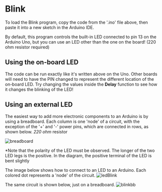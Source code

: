 # Blink
To load the Blink program, copy the code from the '.ino' file above, then paste it into a new sketch in the Arduino IDE. 

By default, this program controls the built-in LED connected to pin 13 on the Arduino Uno, but you can use an LED other than
the one on the board! (220 ohm resistor required)

## Using the on-board LED
The code can be run exactly like it's written above on the Uno. Other boards will need to have the PIN changed to represent the
different location of the on-board LED. Try changing the values inside the **Delay** function to see how it changes the blinking
of the LED!

## Using an external LED
The easiest way to add more electronic components to an Arduino is by using a breadboard. Each column is one 'node' of a circuit,
with the exception of the '+' and '-' power pins, which are connected in rows, as shown below. 
*220 ohm* resistor

![breadboard](https://cdn.instructables.com/FTG/1AAH/F23XWM7G/FTG1AAHF23XWM7G.MEDIUM.gif)

*Note that the polarity of the LED must be observed. The longer of the two LED legs is the positive. In the diagram,
the positive terminal of the LED is bent slightly

The image below shows how to connect to an LED to an Arduino. Each colored dot represents a 'node' of the circuit.
![ledBlink](http://i.imgur.com/mvF81yn.jpg)

The same circuit is shown below, just on a breadboard. 
![blinkbb](http://i.imgur.com/imq9XVc.jpg)
